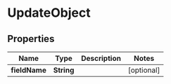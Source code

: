 
# UpdateObject

## Properties
Name | Type | Description | Notes
------------ | ------------- | ------------- | -------------
**fieldName** | **String** |  |  [optional]



